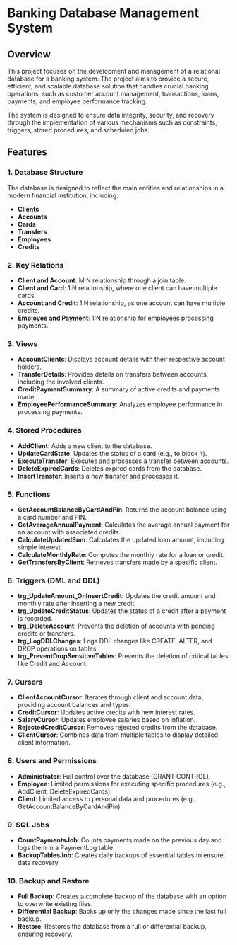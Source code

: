 # Banking Database Management System

## Overview

This project focuses on the development and management of a relational database for a banking system. The project aims to provide a secure, efficient, and scalable database solution that handles crucial banking operations, such as customer account management, transactions, loans, payments, and employee performance tracking.

The system is designed to ensure data integrity, security, and recovery through the implementation of various mechanisms such as constraints, triggers, stored procedures, and scheduled jobs.

## Features

### 1. Database Structure
The database is designed to reflect the main entities and relationships in a modern financial institution, including:
- **Clients**
- **Accounts**
- **Cards**
- **Transfers**
- **Employees**
- **Credits**

### 2. Key Relations
- **Client and Account**: M:N relationship through a join table.
- **Client and Card**: 1:N relationship, where one client can have multiple cards.
- **Account and Credit**: 1:N relationship, as one account can have multiple credits.
- **Employee and Payment**: 1:N relationship for employees processing payments.

### 3. Views
- **AccountClients**: Displays account details with their respective account holders.
- **TransferDetails**: Provides details on transfers between accounts, including the involved clients.
- **CreditPaymentSummary**: A summary of active credits and payments made.
- **EmployeePerformanceSummary**: Analyzes employee performance in processing payments.

### 4. Stored Procedures
- **AddClient**: Adds a new client to the database.
- **UpdateCardState**: Updates the status of a card (e.g., to block it).
- **ExecuteTransfer**: Executes and processes a transfer between accounts.
- **DeleteExpiredCards**: Deletes expired cards from the database.
- **InsertTransfer**: Inserts a new transfer and processes it.

### 5. Functions
- **GetAccountBalanceByCardAndPin**: Returns the account balance using a card number and PIN.
- **GetAverageAnnualPayment**: Calculates the average annual payment for an account with associated credits.
- **CalculateUpdatedSum**: Calculates the updated loan amount, including simple interest.
- **CalculateMonthlyRate**: Computes the monthly rate for a loan or credit.
- **GetTransfersByClient**: Retrieves transfers made by a specific client.

### 6. Triggers (DML and DDL)
- **trg_UpdateAmount_OnInsertCredit**: Updates the credit amount and monthly rate after inserting a new credit.
- **trg_UpdateCreditStatus**: Updates the status of a credit after a payment is recorded.
- **trg_DeleteAccount**: Prevents the deletion of accounts with pending credits or transfers.
- **trg_LogDDLChanges**: Logs DDL changes like CREATE, ALTER, and DROP operations on tables.
- **trg_PreventDropSensitiveTables**: Prevents the deletion of critical tables like Credit and Account.

### 7. Cursors
- **ClientAccountCursor**: Iterates through client and account data, providing account balances and types.
- **CreditCursor**: Updates active credits with new interest rates.
- **SalaryCursor**: Updates employee salaries based on inflation.
- **RejectedCreditCursor**: Removes rejected credits from the database.
- **ClientCursor**: Combines data from multiple tables to display detailed client information.

### 8. Users and Permissions
- **Administrator**: Full control over the database (GRANT CONTROL).
- **Employee**: Limited permissions for executing specific procedures (e.g., AddClient, DeleteExpiredCards).
- **Client**: Limited access to personal data and procedures (e.g., GetAccountBalanceByCardAndPin).

### 9. SQL Jobs
- **CountPaymentsJob**: Counts payments made on the previous day and logs them in a PaymentLog table.
- **BackupTablesJob**: Creates daily backups of essential tables to ensure data recovery.

### 10. Backup and Restore
- **Full Backup**: Creates a complete backup of the database with an option to overwrite existing files.
- **Differential Backup**: Backs up only the changes made since the last full backup.
- **Restore**: Restores the database from a full or differential backup, ensuring recovery.

